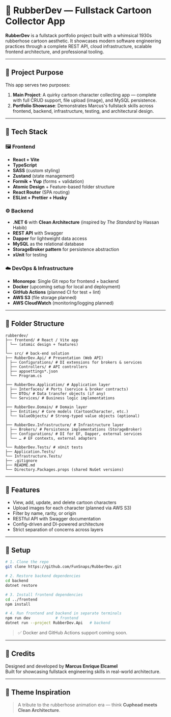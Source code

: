 # 🧪 RubberDev — Fullstack Cartoon Collector App

**RubberDev** is a fullstack portfolio project built with a whimsical 1930s rubberhose cartoon aesthetic. It showcases modern software engineering practices through a complete REST API, cloud infrastructure, scalable frontend architecture, and professional tooling.

---

## 🎯 Project Purpose

This app serves two purposes:

1. **Main Project**: A quirky cartoon character collecting app — complete with full CRUD support, file upload (image), and MySQL persistence.
2. **Portfolio Showcase**: Demonstrates Marcus's fullstack skills across frontend, backend, infrastructure, testing, and architectural design.

---

## 🧰 Tech Stack

### 🖼️ Frontend
- **React + Vite**
- **TypeScript**
- **SASS** (custom styling)
- **Zustand** (state management)
- **Formik + Yup** (forms + validation)
- **Atomic Design** + Feature-based folder structure
- **React Router** (SPA routing)
- **ESLint + Prettier + Husky**

### ⚙️ Backend
- **.NET 6** with **Clean Architecture** (inspired by *The Standard* by Hassan Habib)
- **REST API** with Swagger
- **Dapper** for lightweight data access
- **MySQL** as the relational database
- **StorageBroker pattern** for persistence abstraction
- **xUnit** for testing

### ☁️ DevOps & Infrastructure
- **Monorepo**: Single Git repo for frontend + backend
- **Docker** (upcoming setup for local and deployment)
- **GitHub Actions** (planned CI for test + lint)
- **AWS S3** (file storage planned)
- **AWS CloudWatch** (monitoring/logging planned)

---

## 📁 Folder Structure

```
rubberdev/
├── frontend/ # React / Vite app
│ └── (atomic design + features)
│
└── src/ # back-end solution
├── RubberDev.Api/ # Presentation (Web API)
│ ├── Configurations/ # DI extensions for brokers & services
│ ├── Controllers/ # API controllers
│ ├── appsettings*.json
│ └── Program.cs
│
├── RubberDev.Application/ # Application layer
│ ├── Interfaces/ # Ports (service & broker contracts)
│ ├── DTOs/ # Data transfer objects (if any)
│ └── Services/ # Business logic implementations
│
├── RubberDev.Domain/ # Domain layer
│ ├── Entities/ # Core models (CartoonCharacter, etc.)
│ └── ValueObjects/ # Strong-typed value objects (optional)
│
├── RubberDev.Infrastructure/ # Infrastructure layer
│ ├── Brokers/ # Persistence implementations (StorageBroker)
│ ├── Configurations/ # DI for EF, Dapper, external services
│ └── … # EF contexts, external adapters
│
└── RubberDev.Tests/ # xUnit tests
├── Application.Tests/
└── Infrastructure.Tests/
├── .gitignore
├── README.md
└── Directory.Packages.props (shared NuGet versions)
```

---

## 🧙 Features

- View, add, update, and delete cartoon characters
- Upload images for each character (planned via AWS S3)
- Filter by name, rarity, or origin
- RESTful API with Swagger documentation
- Config-driven and DI-powered architecture
- Strict separation of concerns across layers

---

## 🚀 Setup

```bash
# 1. Clone the repo
git clone https://github.com/FunSnaps/RubberDev.git

# 2. Restore backend dependencies
cd backend
dotnet restore

# 3. Install frontend dependencies
cd ../frontend
npm install

# 4. Run frontend and backend in separate terminals
npm run dev           # frontend
dotnet run --project RubberDev.Api   # backend
```

> ✅ Docker and GitHub Actions support coming soon.

---

## 🤝 Credits

Designed and developed by **Marcus Enrique Elcamel**  
Built for showcasing fullstack engineering skills in real-world architecture.

---

## 📸 Theme Inspiration

> A tribute to the rubberhose animation era — think **Cuphead meets Clean Architecture**.
